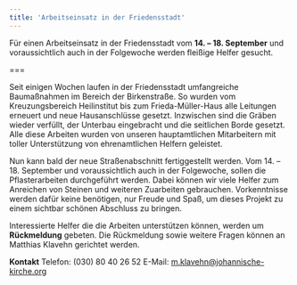```yaml
---
title: 'Arbeitseinsatz in der Friedensstadt'
---
```


Für einen Arbeitseinsatz in der Friedensstadt vom **14. – 18. September** und voraussichtlich auch in der Folgewoche werden fleißige Helfer gesucht.

===

Seit einigen Wochen laufen in der Friedensstadt umfangreiche Baumaßnahmen im Bereich der Birkenstraße. So wurden vom Kreuzungsbereich Heilinstitut bis zum Frieda-Müller-Haus alle Leitungen erneuert und neue Hausanschlüsse gesetzt. Inzwischen sind die Gräben wieder verfüllt, der Unterbau eingebracht und die seitlichen Borde gesetzt. Alle diese Arbeiten wurden von unseren hauptamtlichen Mitarbeitern mit toller Unterstützung von ehrenamtlichen Helfern geleistet.


Nun kann bald der neue Straßenabschnitt fertiggestellt werden. Vom 14. – 18. September und voraussichtlich auch in der Folgewoche, sollen die Pflasterarbeiten durchgeführt werden. Dabei können wir viele Helfer zum Anreichen von Steinen und weiteren Zuarbeiten gebrauchen. Vorkenntnisse werden dafür keine benötigen, nur Freude und Spaß, um dieses Projekt zu einem sichtbar schönen Abschluss zu bringen.

Interessierte Helfer die die Arbeiten unterstützen können, werden um **Rückmeldung** gebeten. Die Rückmeldung sowie weitere Fragen können an Matthias Klavehn gerichtet werden.

**Kontakt**
Telefon: (030) 80 40 26 52
E-Mail: m.klavehn@johannische-kirche.org

